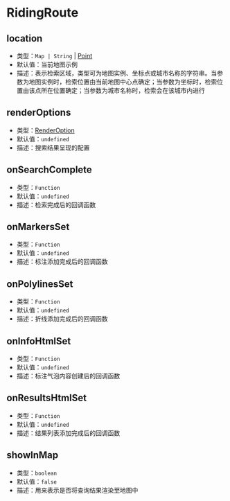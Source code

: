 # RidingRoute

## location

- 类型：`Map | String` | [Point](/api/#point)
- 默认值：当前地图示例
- 描述：表示检索区域，类型可为地图实例、坐标点或城市名称的字符串。当参数为地图实例时，检索位置由当前地图中心点确定；当参数为坐标时，检索位置由该点所在位置确定；当参数为城市名称时，检索会在该城市内进行

## renderOptions

- 类型：[RenderOption](/api/#renderoption)
- 默认值：`undefined`
- 描述：搜索结果呈现的配置

## onSearchComplete

- 类型：`Function`
- 默认值：`undefined`
- 描述：检索完成后的回调函数

## onMarkersSet

- 类型：`Function`
- 默认值：`undefined`
- 描述：标注添加完成后的回调函数

## onPolylinesSet

- 类型：`Function`
- 默认值：`undefined`
- 描述：折线添加完成后的回调函数

## onInfoHtmlSet

- 类型：`Function`
- 默认值：`undefined`
- 描述：标注气泡内容创建后的回调函数

## onResultsHtmlSet

- 类型：`Function`
- 默认值：`undefined`
- 描述：结果列表添加完成后的回调函数

## showInMap

- 类型：`boolean`
- 默认值：`false`
- 描述：用来表示是否将查询结果渲染至地图中

